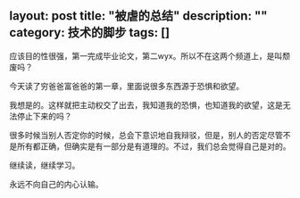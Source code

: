 layout: post
title: "被虐的总结"
description: ""
category: 技术的脚步
tags: []
---
应该目的性很强，第一完成毕业论文，第二wyx。所以不在这两个频道上，是叫颓废吗？

今天读了穷爸爸富爸爸的第一章，里面说很多东西源于恐惧和欲望。

我想是的。这样就把主动权交了出去，我知道我的恐惧，也知道我的欲望，这是无法停止下来的吗？

很多时候当别人否定你的时候，总会下意识地自我辩驳，但是，别人的否定尽管不是所有都正确，但确实是有一部分是有道理的。不过，我们总会觉得自己是对的。

继续读，继续学习。

永远不向自己的内心认输。
